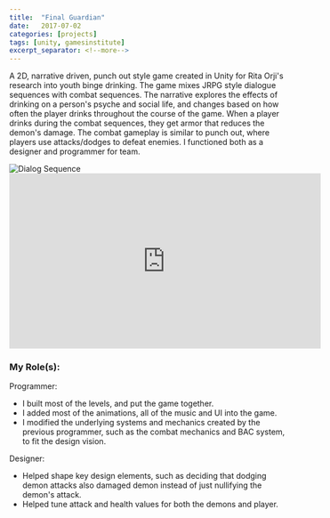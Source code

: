 ```yaml
---
title:  "Final Guardian"
date:   2017-07-02
categories: [projects]
tags: [unity, gamesinstitute]
excerpt_separator: <!--more-->
---
```


A 2D, narrative driven, punch out style game created in Unity for Rita Orji's research into youth binge drinking. <!--more--> The game mixes JRPG style dialogue sequences with combat sequences. The narrative explores the effects of drinking on a person's psyche and social life, and changes based on how often the player drinks throughout the course of the game. When a player drinks during the combat sequences, they get armor that reduces the demon's damage. The combat gameplay is similar to punch out, where players use attacks/dodges to defeat enemies. I functioned both as a designer and programmer for team.  

<img class="image_med" src="{{ site.baseurl }}/images/FinalGuardian/FinalGuardianDialog.png?raw=true" title="Dialog Sequence" alt="Dialog Sequence">

<iframe width="560" height="315" src="https://www.youtube.com/embed/MzYMozWb0L0" frameborder="0" allowfullscreen></iframe>

   
### My Role(s):

Programmer: 
* I built most of the levels, and put the game together. 
* I added most of the animations, all of the music and UI into the game. 
* I modified the underlying systems and mechanics created by the previous programmer, such as the combat mechanics and BAC system, to fit the design vision.

Designer: 
* Helped shape key design elements, such as deciding that dodging demon attacks also damaged demon instead of just nullifying the demon's attack. 
* Helped tune attack and health values for both the demons and player.  